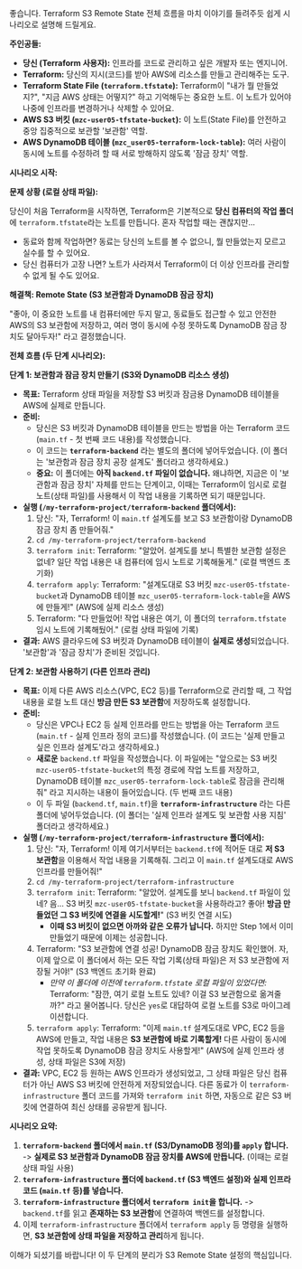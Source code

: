좋습니다. Terraform S3 Remote State 전체 흐름을 마치 이야기를 들려주듯 쉽게 시나리오로 설명해 드릴게요.

**주인공들:**

*   **당신 (Terraform 사용자):** 인프라를 코드로 관리하고 싶은 개발자 또는 엔지니어.
*   **Terraform:** 당신의 지시(코드)를 받아 AWS에 리소스를 만들고 관리해주는 도구.
*   **Terraform State File (`terraform.tfstate`):** Terraform이 "내가 뭘 만들었지?", "지금 AWS 상태는 어떻지?" 하고 기억해두는 중요한 노트. 이 노트가 있어야 나중에 인프라를 변경하거나 삭제할 수 있어요.
*   **AWS S3 버킷 (`mzc-user05-tfstate-bucket`):** 이 노트(State File)를 안전하고 중앙 집중적으로 보관할 '보관함' 역할.
*   **AWS DynamoDB 테이블 (`mzc_user05-terraform-lock-table`):** 여러 사람이 동시에 노트를 수정하려 할 때 서로 방해하지 않도록 '잠금 장치' 역할.

**시나리오 시작:**

**문제 상황 (로컬 상태 파일):**

당신이 처음 Terraform을 시작하면, Terraform은 기본적으로 **당신 컴퓨터의 작업 폴더**에 `terraform.tfstate`라는 노트를 만듭니다. 혼자 작업할 때는 괜찮지만...

*   동료와 함께 작업하면? 동료는 당신의 노트를 볼 수 없으니, 뭘 만들었는지 모르고 실수를 할 수 있어요.
*   당신 컴퓨터가 고장 나면? 노트가 사라져서 Terraform이 더 이상 인프라를 관리할 수 없게 될 수도 있어요.

**해결책: Remote State (S3 보관함과 DynamoDB 잠금 장치)**

"좋아, 이 중요한 노트를 내 컴퓨터에만 두지 말고, 동료들도 접근할 수 있고 안전한 AWS의 S3 보관함에 저장하고, 여러 명이 동시에 수정 못하도록 DynamoDB 잠금 장치도 달아두자!" 라고 결정했습니다.

**전체 흐름 (두 단계 시나리오):**

**단계 1: 보관함과 잠금 장치 만들기 (S3와 DynamoDB 리소스 생성)**

*   **목표:** Terraform 상태 파일을 저장할 S3 버킷과 잠금용 DynamoDB 테이블을 AWS에 실제로 만듭니다.
*   **준비:**
    *   당신은 S3 버킷과 DynamoDB 테이블을 만드는 방법을 아는 Terraform 코드 (`main.tf` - 첫 번째 코드 내용)를 작성했습니다.
    *   이 코드는 **`terraform-backend`** 라는 별도의 폴더에 넣어두었습니다. (이 폴더는 '보관함과 잠금 장치 공장 설계도' 폴더라고 생각하세요.)
    *   **중요:** 이 폴더에는 **아직 `backend.tf` 파일이 없습니다.** 왜냐하면, 지금은 이 '보관함과 잠금 장치' 자체를 만드는 단계이고, 이때는 Terraform이 임시로 로컬 노트(상태 파일)를 사용해서 이 작업 내용을 기록하면 되기 때문입니다.
*   **실행 (`/my-terraform-project/terraform-backend` 폴더에서):**
    1.  당신: "자, Terraform! 이 `main.tf` 설계도를 보고 S3 보관함이랑 DynamoDB 잠금 장치 좀 만들어줘."
    2.  `cd /my-terraform-project/terraform-backend`
    3.  `terraform init`: Terraform: "알았어. 설계도를 보니 특별한 보관함 설정은 없네? 일단 작업 내용은 내 컴퓨터에 임시 노트로 기록해둘게." (로컬 백엔드 초기화)
    4.  `terraform apply`: Terraform: "설계도대로 S3 버킷 `mzc-user05-tfstate-bucket`과 DynamoDB 테이블 `mzc_user05-terraform-lock-table`을 AWS에 만들게!" (AWS에 실제 리소스 생성)
    5.  Terraform: "다 만들었어! 작업 내용은 여기, 이 폴더의 `terraform.tfstate` 임시 노트에 기록해뒀어." (로컬 상태 파일에 기록)
*   **결과:** AWS 클라우드에 S3 버킷과 DynamoDB 테이블이 **실제로 생성**되었습니다. '보관함'과 '잠금 장치'가 준비된 것입니다.

**단계 2: 보관함 사용하기 (다른 인프라 관리)**

*   **목표:** 이제 다른 AWS 리소스(VPC, EC2 등)를 Terraform으로 관리할 때, 그 작업 내용을 로컬 노트 대신 **방금 만든 S3 보관함**에 저장하도록 설정합니다.
*   **준비:**
    *   당신은 VPC나 EC2 등 실제 인프라를 만드는 방법을 아는 Terraform 코드 (`main.tf` - 실제 인프라 정의 코드)를 작성했습니다. (이 코드는 '실제 만들고 싶은 인프라 설계도'라고 생각하세요.)
    *   **새로운** `backend.tf` 파일을 작성했습니다. 이 파일에는 "앞으로는 S3 버킷 `mzc-user05-tfstate-bucket`의 특정 경로에 작업 노트를 저장하고, DynamoDB 테이블 `mzc_user05-terraform-lock-table`로 잠금을 관리해줘" 라고 지시하는 내용이 들어있습니다. (두 번째 코드 내용)
    *   이 두 파일 (`backend.tf`, `main.tf`)을 **`terraform-infrastructure`** 라는 다른 폴더에 넣어두었습니다. (이 폴더는 '실제 인프라 설계도 및 보관함 사용 지침' 폴더라고 생각하세요.)
*   **실행 (`/my-terraform-project/terraform-infrastructure` 폴더에서):**
    1.  당신: "자, Terraform! 이제 여기서부터는 `backend.tf`에 적어둔 대로 **저 S3 보관함**을 이용해서 작업 내용을 기록해줘. 그리고 이 `main.tf` 설계도대로 AWS 인프라를 만들어줘!"
    2.  `cd /my-terraform-project/terraform-infrastructure`
    3.  `terraform init`: Terraform: "알았어. 설계도를 보니 `backend.tf` 파일이 있네? 음... S3 버킷 `mzc-user05-tfstate-bucket`을 사용하라고? 좋아! **방금 만들었던 그 S3 버킷에 연결을 시도할게!**" (S3 버킷 연결 시도)
        *   **이때 S3 버킷이 없으면 아까와 같은 오류가 납니다.** 하지만 Step 1에서 이미 만들었기 때문에 이제는 성공합니다.
    4.  Terraform: "S3 보관함에 연결 성공! DynamoDB 잠금 장치도 확인했어. 자, 이제 앞으로 이 폴더에서 하는 모든 작업 기록(상태 파일)은 저 S3 보관함에 저장될 거야!" (S3 백엔드 초기화 완료)
        *   *만약 이 폴더에 이전에 `terraform.tfstate` 로컬 파일이 있었다면:* Terraform: "잠깐, 여기 로컬 노트도 있네? 이걸 S3 보관함으로 옮겨줄까?" 라고 물어봅니다. 당신은 `yes`로 대답하여 로컬 노트를 S3로 마이그레이션합니다.
    5.  `terraform apply`: Terraform: "이제 `main.tf` 설계도대로 VPC, EC2 등을 AWS에 만들고, 작업 내용은 **S3 보관함에 바로 기록할게!** 다른 사람이 동시에 작업 못하도록 DynamoDB 잠금 장치도 사용할게!" (AWS에 실제 인프라 생성, 상태 파일은 S3에 저장)
*   **결과:** VPC, EC2 등 원하는 AWS 인프라가 생성되었고, 그 상태 파일은 당신 컴퓨터가 아닌 AWS S3 버킷에 안전하게 저장되었습니다. 다른 동료가 이 `terraform-infrastructure` 폴더 코드를 가져와 `terraform init` 하면, 자동으로 같은 S3 버킷에 연결하여 최신 상태를 공유받게 됩니다.

**시나리오 요약:**

1.  **`terraform-backend` 폴더에서 `main.tf` (S3/DynamoDB 정의)를 `apply` 합니다.** -> **실제로 S3 보관함과 DynamoDB 잠금 장치를 AWS에 만듭니다.** (이때는 로컬 상태 파일 사용)
2.  **`terraform-infrastructure` 폴더에 `backend.tf` (S3 백엔드 설정)와 실제 인프라 코드 (`main.tf` 등)를 넣습니다.**
3.  **`terraform-infrastructure` 폴더에서 `terraform init`을 합니다.** -> `backend.tf`를 읽고 **존재하는 S3 보관함**에 연결하여 백엔드를 설정합니다.
4.  이제 `terraform-infrastructure` 폴더에서 `terraform apply` 등 명령을 실행하면, **S3 보관함에 상태 파일을 저장하고 관리**하게 됩니다.

이해가 되셨기를 바랍니다! 이 두 단계의 분리가 S3 Remote State 설정의 핵심입니다.